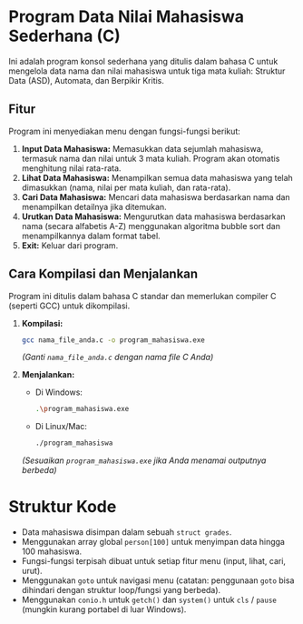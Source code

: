 # Program Data Nilai Mahasiswa Sederhana (C)

Ini adalah program konsol sederhana yang ditulis dalam bahasa C untuk mengelola data nama dan nilai mahasiswa untuk tiga mata kuliah: Struktur Data (ASD), Automata, dan Berpikir Kritis.

## Fitur

Program ini menyediakan menu dengan fungsi-fungsi berikut:

1.  **Input Data Mahasiswa:** Memasukkan data sejumlah mahasiswa, termasuk nama dan nilai untuk 3 mata kuliah. Program akan otomatis menghitung nilai rata-rata.
2.  **Lihat Data Mahasiswa:** Menampilkan semua data mahasiswa yang telah dimasukkan (nama, nilai per mata kuliah, dan rata-rata).
3.  **Cari Data Mahasiswa:** Mencari data mahasiswa berdasarkan nama dan menampilkan detailnya jika ditemukan.
4.  **Urutkan Data Mahasiswa:** Mengurutkan data mahasiswa berdasarkan nama (secara alfabetis A-Z) menggunakan algoritma bubble sort dan menampilkannya dalam format tabel.
5.  **Exit:** Keluar dari program.

## Cara Kompilasi dan Menjalankan

Program ini ditulis dalam bahasa C standar dan memerlukan compiler C (seperti GCC) untuk dikompilasi.

1.  **Kompilasi:**
    ```bash
    gcc nama_file_anda.c -o program_mahasiswa.exe
    ```
    *(Ganti `nama_file_anda.c` dengan nama file C Anda)*

2.  **Menjalankan:**
    * Di Windows:
        ```bash
        .\program_mahasiswa.exe
        ```
    * Di Linux/Mac:
        ```bash
        ./program_mahasiswa
        ```
    *(Sesuaikan `program_mahasiswa.exe` jika Anda menamai outputnya berbeda)*

# Struktur Kode #

* Data mahasiswa disimpan dalam sebuah `struct grades`.
* Menggunakan array global `person[100]` untuk menyimpan data hingga 100 mahasiswa.
* Fungsi-fungsi terpisah dibuat untuk setiap fitur menu (input, lihat, cari, urut).
* Menggunakan `goto` untuk navigasi menu (catatan: penggunaan `goto` bisa dihindari dengan struktur loop/fungsi yang berbeda).
* Menggunakan `conio.h` untuk `getch()` dan `system()` untuk `cls` / `pause` (mungkin kurang portabel di luar Windows).
